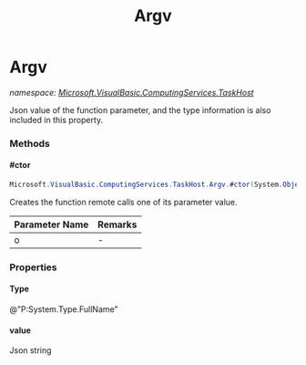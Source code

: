 ﻿---
title: Argv
---

# Argv
_namespace: [Microsoft.VisualBasic.ComputingServices.TaskHost](N-Microsoft.VisualBasic.ComputingServices.TaskHost.html)_

Json value of the function parameter, and the type information is also included in this property.



### Methods

#### #ctor
```csharp
Microsoft.VisualBasic.ComputingServices.TaskHost.Argv.#ctor(System.Object)
```
Creates the function remote calls one of its parameter value.

|Parameter Name|Remarks|
|--------------|-------|
|o|-|



### Properties

#### Type
@"P:System.Type.FullName"
#### value
Json string
